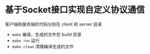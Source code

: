 # 基于Socket接口实现自定义协议通信

客户端和服务端的代码分别在 client 和 server 目录

- `make` 编译，生成的文件在 build 目录
- `make run` 运行
- `make clean` 清理编译生成的文件
